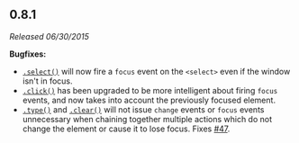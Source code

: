 ## 0.8.1

_Released 06/30/2015_

**Bugfixes:**

- [`.select()`](/api/commands/select) will now fire a `focus` event on the
  `<select>` even if the window isn't in focus.
- [`.click()`](/api/commands/click) has been upgraded to be more intelligent
  about firing `focus` events, and now takes into account the previously focused
  element.
- [`.type()`](/api/commands/type) and [`.clear()`](/api/commands/clear) will not
  issue `change` events or `focus` events unnecessary when chaining together
  multiple actions which do not change the element or cause it to lose focus.
  Fixes [#47](https://github.com/cypress-io/cypress/issues/47).
